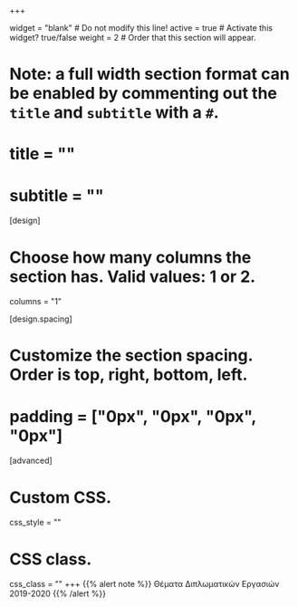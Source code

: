+++

widget = "blank"  # Do not modify this line!
active = true  # Activate this widget? true/false
weight = 2  # Order that this section will appear.

# Note: a full width section format can be enabled by commenting out the `title` and `subtitle` with a `#`.
# title = ""
# subtitle = ""

[design]
  # Choose how many columns the section has. Valid values: 1 or 2.
  columns = "1"

[design.spacing]
  # Customize the section spacing. Order is top, right, bottom, left.
  # padding = ["0px", "0px", "0px", "0px"]

[advanced]
 # Custom CSS. 
 css_style = ""
 
 # CSS class.
 css_class = ""
+++
{{% alert note %}}
Θέματα Διπλωματικών Εργασιών 2019-2020
{{% /alert %}}
